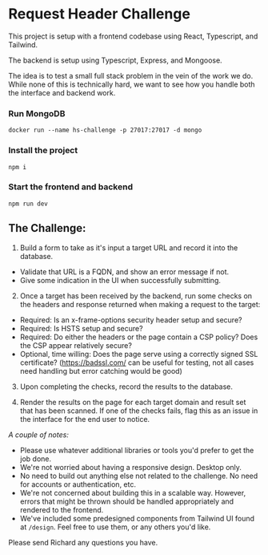 # Request Header Challenge

This project is setup with a frontend codebase using React, Typescript, and Tailwind.

The backend is setup using Typescript, Express, and Mongoose.

The idea is to test a small full stack problem in the vein of the work we do. While none of this is technically hard, we want to see how you handle both the interface and backend work. 

### Run MongoDB
`docker run --name hs-challenge -p 27017:27017 -d mongo`


### Install the project
`npm i`


### Start the frontend and backend
`npm run dev`

## The Challenge:

1. Build a form to take as it's input a target URL and record it into the database.
  - Validate that URL is a FQDN, and show an error message if not.
  - Give some indication in the UI when successfully submitting.

2. Once a target has been received by the backend, run some checks on the headers and response returned when making a request to the target:
  - Required: Is an x-frame-options security header setup and secure?
  - Required: Is HSTS setup and secure?
  - Required: Do either the headers or the page contain a CSP policy? Does the CSP appear relatively secure?
  - Optional, time willing: Does the page serve using a correctly signed SSL certificate? (https://badssl.com/ can be useful for testing, not all cases need handling but error catching would be good)

3. Upon completing the checks, record the results to the database.

4. Render the results on the page for each target domain and result set that has been scanned. If one of the checks fails, flag this as an issue in the interface for the end user to notice.

*A couple of notes:*
- Please use whatever additional libraries or tools you'd prefer to get the job done.
- We're not worried about having a responsive design. Desktop only.
- No need to build out anything else not related to the challenge. No need for accounts or authentication, etc.
- We're not concerned about building this in a scalable way. However, errors that might be thrown should be handled appropriately and rendered to the frontend.
- We've included some predesigned components from Tailwind UI found at `/design`. Feel free to use them, or any others you'd like.

Please send Richard any questions you have.